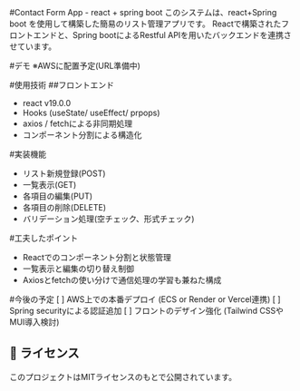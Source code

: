 #Contact Form App -  react + spring boot
このシステムは、react+Spring boot を使用して構築した簡易のリスト管理アプリです。
Reactで構築されたフロントエンドと、Spring bootによるRestful APIを用いたバックエンドを連携させています。

#デモ
※AWSに配置予定(URL準備中)

#使用技術
##フロントエンド
- react v19.0.0
- Hooks (useState/ useEffect/ prpops)
- axios / fetchによる非同期処理
- コンポーネント分割による構造化

#実装機能
- リスト新規登録(POST)
- 一覧表示(GET)
- 各項目の編集(PUT)
- 各項目の削除(DELETE)
- バリデーション処理(空チェック、形式チェック)

#工夫したポイント
- Reactでのコンポーネント分割と状態管理
- 一覧表示と編集の切り替え制御
- Axiosとfetchの使い分けで通信処理の学習も兼ねた構成

#今後の予定
[ ] AWS上での本番デプロイ (ECS or Render or Vercel連携)
[ ] Spring securityによる認証追加
[ ] フロントのデザイン強化 (Tailwind CSSやMUI導入検討)

## 📄 ライセンス

このプロジェクトはMITライセンスのもとで公開されています。